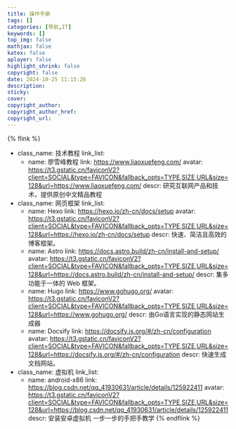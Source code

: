 ```yaml
---
title: 操作手册
tags: []
categories: [导航,IT]
keywords: []
top_img: false
mathjax: false
katex: false
aplayer: false
highlight_shrink: false
copyright: false
date: 2024-10-25 11:15:26
description:
sticky:
cover:
copyright_author:
copyright_author_href:
copyright_url:
---
```



{% flink %}
- class_name:  技术教程
  link_list:
    - name: 廖雪峰教程
      link: https://www.liaoxuefeng.com/
      avatar: https://t3.gstatic.cn/faviconV2?client=SOCIAL&type=FAVICON&fallback_opts=TYPE,SIZE,URL&size=128&url=https://www.liaoxuefeng.com/
      descr: 研究互联网产品和技术，提供原创中文精品教程
- class_name:  网页框架
  link_list:
    - name: Hexo
      link: https://hexo.io/zh-cn/docs/setup
      avatar: https://t3.gstatic.cn/faviconV2?client=SOCIAL&type=FAVICON&fallback_opts=TYPE,SIZE,URL&size=128&url=https://hexo.io/zh-cn/docs/setup
      descr: 快速、简洁且高效的博客框架。
    - name: Astro
      link: https://docs.astro.build/zh-cn/install-and-setup/
      avatar: https://t3.gstatic.cn/faviconV2?client=SOCIAL&type=FAVICON&fallback_opts=TYPE,SIZE,URL&size=128&url=https://docs.astro.build/zh-cn/install-and-setup/
      descr: 集多功能于一体的 Web 框架。
    - name: Hugo
      link: https://www.gohugo.org/
      avatar: https://t3.gstatic.cn/faviconV2?client=SOCIAL&type=FAVICON&fallback_opts=TYPE,SIZE,URL&size=128&url=https://www.gohugo.org/
      descr: 由Go语言实现的静态网站生成器
    - name: Docsify
      link: https://docsify.js.org/#/zh-cn/configuration
      avatar: https://t3.gstatic.cn/faviconV2?client=SOCIAL&type=FAVICON&fallback_opts=TYPE,SIZE,URL&size=128&url=https://docsify.js.org/#/zh-cn/configuration
      descr: 快速生成文档网站。
- class_name:  虚拟机
  link_list:
    - name: android-x86
      link: https://blog.csdn.net/qq_41930631/article/details/125922411
      avatar: https://t3.gstatic.cn/faviconV2?client=SOCIAL&type=FAVICON&fallback_opts=TYPE,SIZE,URL&size=128&url=https://blog.csdn.net/qq_41930631/article/details/125922411
      descr: 安装安卓虚拟机 一步一步的手把手教学
{% endflink %}